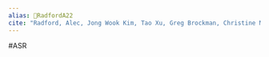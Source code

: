 ```yaml
---
alias: 🔬RadfordA22
cite: "Radford, Alec, Jong Wook Kim, Tao Xu, Greg Brockman, Christine McLeavey, and Ilya Sutskever. “Robust Speech Recognition via Large-Scale Weak Supervision,” September 21, 2022, 28."
---
```

#ASR 
